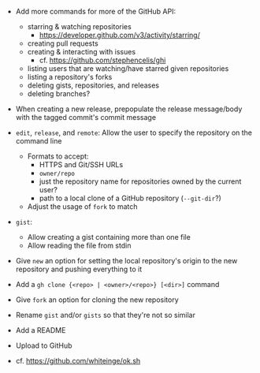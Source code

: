 - Add more commands for more of the GitHub API:
    - starring & watching repositories
        - <https://developer.github.com/v3/activity/starring/>
    - creating pull requests
    - creating & interacting with issues
        - cf. <https://github.com/stephencelis/ghi>
    - listing users that are watching/have starred given repositories
    - listing a repository's forks
    - deleting gists, repositories, and releases
    - deleting branches?

- When creating a new release, prepopulate the release message/body with the
  tagged commit's commit message
- `edit`, `release`, and `remote`: Allow the user to specify the repository on
  the command line
    - Formats to accept:
        - HTTPS and Git/SSH URLs
        - `owner/repo`
        - just the repository name for repositories owned by the current user?
        - path to a local clone of a GitHub repository (`--git-dir`?)
    - Adjust the usage of `fork` to match
- `gist`:
    - Allow creating a gist containing more than one file
    - Allow reading the file from stdin
- Give `new` an option for setting the local repository's origin to the new
  repository and pushing everything to it
- Add a `gh clone {<repo> | <owner>/<repo>} [<dir>]` command
- Give `fork` an option for cloning the new repository
- Rename `gist` and/or `gists` so that they're not so similar

- Add a README
- Upload to GitHub
- cf. <https://github.com/whiteinge/ok.sh>
